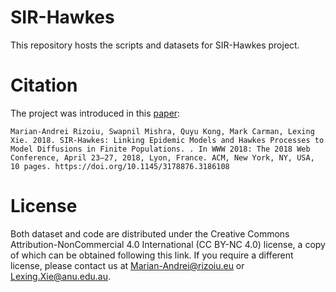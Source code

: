 # SIR-Hawkes
This repository hosts the scripts and datasets for SIR-Hawkes project.

# Citation
The project was introduced in this [paper](https://arxiv.org/abs/1711.01679):
```
Marian-Andrei Rizoiu, Swapnil Mishra, Quyu Kong, Mark Carman, Lexing Xie. 2018. SIR-Hawkes: Linking Epidemic Models and Hawkes Processes to Model Diffusions in Finite Populations. . In WWW 2018: The 2018 Web Conference, April 23–27, 2018, Lyon, France. ACM, New York, NY, USA, 10 pages. https://doi.org/10.1145/3178876.3186108
```

# License
Both dataset and code are distributed under the Creative Commons Attribution-NonCommercial 4.0 International (CC BY-NC 4.0) license, a copy of which can be obtained following this link. If you require a different license, please contact us at Marian-Andrei@rizoiu.eu or Lexing.Xie@anu.edu.au.

